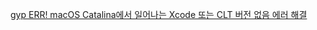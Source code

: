 [gyp ERR! macOS Catalina에서 일어나는 Xcode 또는 CLT 버전 없음 에러 해결](https://velog.io/@joongi-lee/gyp-ERR-macOS-Catalina%EC%97%90%EC%84%9C-%EC%9D%BC%EC%96%B4%EB%82%98%EB%8A%94-Xcode-%EB%98%90%EB%8A%94-CLT-%EB%B2%84%EC%A0%84-%EC%97%86%EC%9D%8C-%EC%97%90%EB%9F%AC-%ED%95%B4%EA%B2%B0)